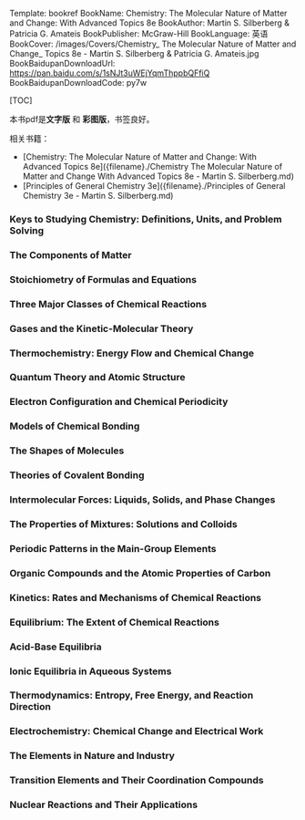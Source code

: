 Template: bookref
BookName: Chemistry: The Molecular Nature of Matter and Change: With Advanced Topics 8e
BookAuthor: Martin S. Silberberg & Patricia G. Amateis
BookPublisher: McGraw-Hill
BookLanguage: 英语
BookCover: /images/Covers/Chemistry_ The Molecular Nature of Matter and Change_ Topics 8e - Martin S. Silberberg & Patricia G. Amateis.jpg
BookBaidupanDownloadUrl: https://pan.baidu.com/s/1sNJt3uWEjYqmThppbQFfiQ 
BookBaidupanDownloadCode: py7w

[TOC]

本书pdf是**文字版** 和 **彩图版**，书签良好。

相关书籍：

- [Chemistry: The Molecular Nature of Matter and Change: With Advanced Topics 8e]({filename}./Chemistry The Molecular Nature of Matter and Change With Advanced Topics 8e - Martin S. Silberberg.md)
- [Principles of General Chemistry 3e]({filename}./Principles of General Chemistry 3e - Martin S. Silberberg.md)


### Keys to Studying Chemistry: Definitions, Units, and Problem Solving

### The Components of Matter

### Stoichiometry of Formulas and Equations

### Three Major Classes of Chemical Reactions

### Gases and the Kinetic-Molecular Theory

### Thermochemistry: Energy Flow and Chemical Change

### Quantum Theory and Atomic Structure

### Electron Configuration and Chemical Periodicity

### Models of Chemical Bonding

### The Shapes of Molecules

### Theories of Covalent Bonding

### Intermolecular Forces: Liquids, Solids, and Phase Changes 

### The Properties of Mixtures: Solutions and Colloids 

### Periodic Patterns in the Main-Group Elements 

### Organic Compounds and the Atomic Properties of Carbon 

### Kinetics: Rates and Mechanisms of Chemical Reactions 

### Equilibrium: The Extent of Chemical Reactions 

### Acid-Base Equilibria 

### Ionic Equilibria in Aqueous Systems 

### Thermodynamics: Entropy, Free Energy, and Reaction Direction 

### Electrochemistry: Chemical Change and Electrical Work 

### The Elements in Nature and Industry 

### Transition Elements and Their Coordination Compounds

### Nuclear Reactions and Their Applications 
